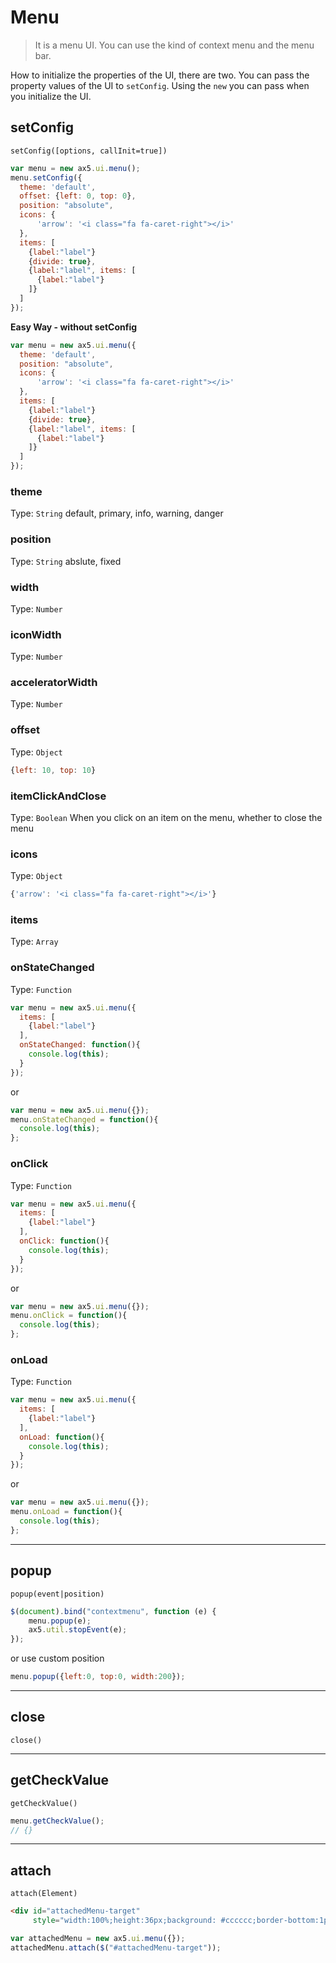 # Menu
> It is a menu UI. You can use the kind of context menu and the menu bar.

How to initialize the properties of the UI, there are two.
You can pass the property values of the UI to `setConfig`.
Using the `new` you can pass when you initialize the UI.

## setConfig
`setConfig([options, callInit=true])`

```js
var menu = new ax5.ui.menu();
menu.setConfig({
  theme: 'default',
  offset: {left: 0, top: 0},
  position: "absolute",
  icons: {
      'arrow': '<i class="fa fa-caret-right"></i>'
  },
  items: [
    {label:"label"}
    {divide: true},
    {label:"label", items: [
      {label:"label"}
    ]}
  ]
});
```
**Easy Way - without setConfig**
```js
var menu = new ax5.ui.menu({
  theme: 'default',
  position: "absolute",
  icons: {
      'arrow': '<i class="fa fa-caret-right"></i>'
  },
  items: [
    {label:"label"}
    {divide: true},
    {label:"label", items: [
      {label:"label"}
    ]}
  ]
});
```

### theme
Type: `String`
default, primary, info, warning, danger

### position
Type: `String`
abslute, fixed

### width
Type: `Number`

### iconWidth
Type: `Number`

### acceleratorWidth
Type: `Number`

### offset
Type: `Object`

```js
{left: 10, top: 10}
```

### itemClickAndClose
Type: `Boolean`
When you click on an item on the menu, whether to close the menu

### icons
Type: `Object`

```js
{'arrow': '<i class="fa fa-caret-right"></i>'}
```

### items
Type: `Array`

### onStateChanged
Type: `Function`
```js
var menu = new ax5.ui.menu({
  items: [
    {label:"label"}
  ],
  onStateChanged: function(){
    console.log(this);
  }
});
```
or
```js
var menu = new ax5.ui.menu({});
menu.onStateChanged = function(){
  console.log(this);
};
```

### onClick
Type: `Function`
```js
var menu = new ax5.ui.menu({
  items: [
    {label:"label"}
  ],
  onClick: function(){
    console.log(this);
  }
});
```
or
```js
var menu = new ax5.ui.menu({});
menu.onClick = function(){
  console.log(this);
};
```

### onLoad
Type: `Function`
```js
var menu = new ax5.ui.menu({
  items: [
    {label:"label"}
  ],
  onLoad: function(){
    console.log(this);
  }
});
```
or
```js
var menu = new ax5.ui.menu({});
menu.onLoad = function(){
  console.log(this);
};
```


- - -

## popup
`popup(event|position)`
```js
$(document).bind("contextmenu", function (e) {
    menu.popup(e);
    ax5.util.stopEvent(e);
});
```
or use custom position
```js
menu.popup({left:0, top:0, width:200});
```

- - -
## close
`close()`

- - -

## getCheckValue
`getCheckValue()`
```js
menu.getCheckValue();
// {}
```

- - -

## attach
`attach(Element)`
```html
<div id="attachedMenu-target"
     style="width:100%;height:36px;background: #cccccc;border-bottom:1px solid #000;padding: 0px 20px;"></div>
```

```js
var attachedMenu = new ax5.ui.menu({});
attachedMenu.attach($("#attachedMenu-target"));
```